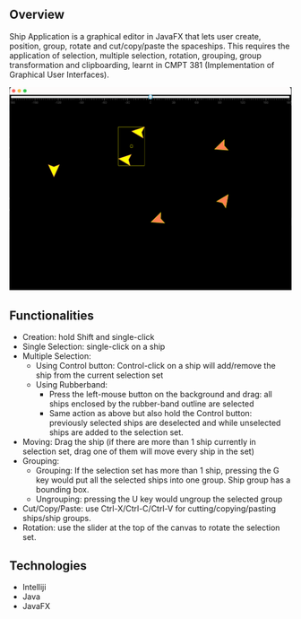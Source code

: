 ## Overview
Ship Application is a graphical editor in JavaFX that lets user create, position, group, rotate and cut/copy/paste the spaceships. This requires the application of selection,  multiple selection, rotation, grouping, group transformation and clipboarding, learnt in CMPT 381 (Implementation of Graphical User Interfaces).

![Algorithm schema](./screenshot.png)

## Functionalities
* Creation: hold Shift and single-click 
* Single Selection: single-click on a ship
* Multiple Selection:
  * Using Control button: Control-click on a ship will add/remove the ship from the current selection set
  * Using Rubberband:
    * Press the left-mouse button on the background and drag: all ships enclosed by the rubber-band outline are selected
    * Same action as above but also hold the Control button: previously selected ships are deselected and while unselected ships are added to the selection set.
* Moving: Drag the ship (if there are more than 1 ship currently in selection set, drag one of them will move every ship in the set)
* Grouping:
  * Grouping: If the selection set has more than 1 ship, pressing the G key would put all the selected ships into one group. Ship group has a bounding box.
  * Ungrouping: pressing the U key would ungroup the selected group
* Cut/Copy/Paste: use Ctrl-X/Ctrl-C/Ctrl-V for cutting/copying/pasting ships/ship groups.
* Rotation: use the slider at the top of the canvas to rotate the selection set.
## Technologies
* Intelliji
* Java
* JavaFX

